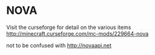# NOVA
Visit the curseforge for detail on the various items
http://minecraft.curseforge.com/mc-mods/229664-nova

not to be confused with http://novaapi.net
